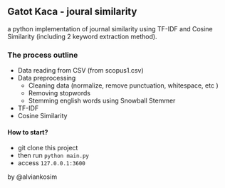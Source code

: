 ## Gatot Kaca - joural similarity

a python implementation of journal similarity using TF-IDF and Cosine Similarity (including 2 keyword extraction method).

### The process outline
- Data reading from CSV (from scopus1.csv)
- Data preprocessing
    - Cleaning data (normalize, remove punctuation, whitespace, etc )
    - Removing stopwords
    - Stemming english words using Snowball Stemmer
- TF-IDF
- Cosine Similarity

#### How to start?
- git clone this project
- then run `python main.py`
- access `127.0.0.1:3600`


by @alviankosim